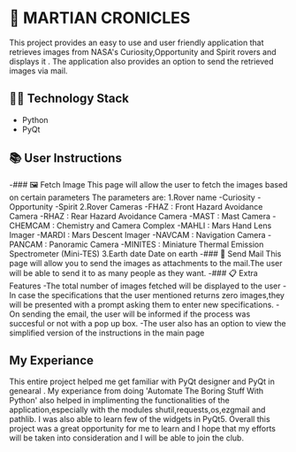 # 🚀 MARTIAN CRONICLES

This project provides an easy to use and user friendly application that retrieves images from NASA's Curiosity,Opportunity and Spirit rovers and displays it . The application also provides an option to send the retrieved images via mail.


## 👩‍💻 Technology Stack
- Python
- PyQt


## 📚 User Instructions 
-### 🖼️ Fetch Image
   This page will allow the user to fetch the images based on certain parameters 
   The parameters are:
   1.Rover name
       -Curiosity
       -Opportunity
       -Spirit
   2.Rover Cameras
       -FHAZ	 : Front Hazard Avoidance Camera
       -RHAZ	 : Rear Hazard Avoidance Camera
       -MAST	 : Mast Camera
       -CHEMCAM  : Chemistry and Camera Complex
       -MAHLI	 : Mars Hand Lens Imager
       -MARDI    : Mars Descent Imager
       -NAVCAM 	 : Navigation Camera
       -PANCAM 	 : Panoramic Camera
       -MINITES  : Miniature Thermal Emission Spectrometer (Mini-TES)
   3.Earth date
       Date on earth
-### 📩 Send Mail
   This page will allow you to send the images as attachments to the mail.The user will be able to send it to as many people as they want.
-### 📋 Extra Features
   -The total number of images fetched will be displayed to the user 
   -In case the specifications that the user mentioned returns zero images,they will be presented with a prompt asking them to enter new specifications.
   -On sending the email, the user will be informed if the process was succesful or not with a pop up box.
   -The user also has an option to view the simplified version of the instructions in the main page



## My Experiance
This entire project helped me get familiar with PyQt designer and PyQt in genearal . My experiance from doing 'Automate The Boring Stuff With Python' also helped in implimenting the functionalities of the application,especially with the modules shutil,requests,os,ezgmail and pathlib.
I was also able to learn few of the widgets in PyQt5.
Overall this project was a great opportunity for me to learn and I hope that my efforts will be taken into consideration and I will be able to join the club.

